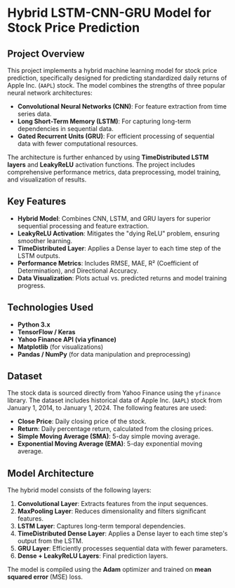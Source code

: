 # **Hybrid LSTM-CNN-GRU Model for Stock Price Prediction**

## **Project Overview**
This project implements a hybrid machine learning model for stock price prediction, specifically designed for predicting standardized daily returns of Apple Inc. (`AAPL`) stock. The model combines the strengths of three popular neural network architectures:

- **Convolutional Neural Networks (CNN)**: For feature extraction from time series data.
- **Long Short-Term Memory (LSTM)**: For capturing long-term dependencies in sequential data.
- **Gated Recurrent Units (GRU)**: For efficient processing of sequential data with fewer computational resources.

The architecture is further enhanced by using **TimeDistributed LSTM layers** and **LeakyReLU** activation functions. The project includes comprehensive performance metrics, data preprocessing, model training, and visualization of results.

## **Key Features**
- **Hybrid Model**: Combines CNN, LSTM, and GRU layers for superior sequential processing and feature extraction.
- **LeakyReLU Activation**: Mitigates the "dying ReLU" problem, ensuring smoother learning.
- **TimeDistributed Layer**: Applies a Dense layer to each time step of the LSTM outputs.
- **Performance Metrics**: Includes RMSE, MAE, R² (Coefficient of Determination), and Directional Accuracy.
- **Data Visualization**: Plots actual vs. predicted returns and model training progress.

## **Technologies Used**
- **Python 3.x**
- **TensorFlow / Keras**
- **Yahoo Finance API (via yfinance)**
- **Matplotlib** (for visualizations)
- **Pandas / NumPy** (for data manipulation and preprocessing)

## **Dataset**
The stock data is sourced directly from Yahoo Finance using the `yfinance` library. The dataset includes historical data of Apple Inc. (`AAPL`) stock from January 1, 2014, to January 1, 2024. The following features are used:

- **Close Price**: Daily closing price of the stock.
- **Return**: Daily percentage return, calculated from the closing prices.
- **Simple Moving Average (SMA)**: 5-day simple moving average.
- **Exponential Moving Average (EMA)**: 5-day exponential moving average.

## **Model Architecture**
The hybrid model consists of the following layers:

1. **Convolutional Layer**: Extracts features from the input sequences.
2. **MaxPooling Layer**: Reduces dimensionality and filters significant features.
3. **LSTM Layer**: Captures long-term temporal dependencies.
4. **TimeDistributed Dense Layer**: Applies a Dense layer to each time step's output from the LSTM.
5. **GRU Layer**: Efficiently processes sequential data with fewer parameters.
6. **Dense + LeakyReLU Layers**: Final prediction layers.

The model is compiled using the **Adam** optimizer and trained on **mean squared error** (MSE) loss.

